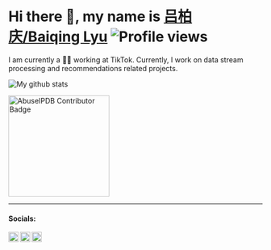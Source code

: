 # Hi there 👋, my name is [吕柏庆/Baiqing Lyu](https://baiqinglyu.engineer/) ![Profile views](https://komarev.com/ghpvc/?username=BaiqingL)

I am currently a 👨‍💻 working at TikTok. Currently, I work on data stream processing and recommendations related projects.

![My github stats](https://github-readme-stats.vercel.app/api?username=BaiqingL&show_icons=true)

<img src="https://www.abuseipdb.com/contributor/42683.svg" alt="AbuseIPDB Contributor Badge" style="width: 200px;">

---

#### Socials:

<a href="https://www.linkedin.com/in/viewerisland/" rel="LinkedIn"><img align="left" alt="Linkedin" width="20px" src="https://cdn.jsdelivr.net/npm/simple-icons@v3/icons/linkedin.svg"></a>
<a href="https://twitter.com/viewerisland" rel="Twitter"><img align="left" alt="Twitter" width="20px" src="https://cdn.jsdelivr.net/npm/simple-icons@v3/icons/twitter.svg"></a>
<a href="https://www.instagram.com/andybql/" rel="Instagram"><img align="left" alt="Instagram" width="20px" src="https://cdn.jsdelivr.net/npm/simple-icons@v3/icons/instagram.svg"></a>
